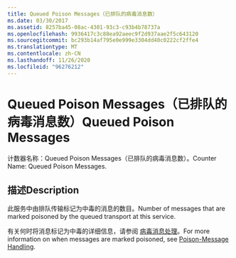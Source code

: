 ```yaml
---
title: Queued Poison Messages（已排队的病毒消息数）
ms.date: 03/30/2017
ms.assetid: 8257ba45-08ac-4301-93c3-c93b4b78737a
ms.openlocfilehash: 9936417c3c88ea92aeec9f2d937aae2f5c643120
ms.sourcegitcommit: bc293b14af795e0e999e3304dd40c0222cf2ffe4
ms.translationtype: MT
ms.contentlocale: zh-CN
ms.lasthandoff: 11/26/2020
ms.locfileid: "96276212"
---
```

# <a name="queued-poison-messages"></a><span data-ttu-id="c0b1b-102">Queued Poison Messages（已排队的病毒消息数）</span><span class="sxs-lookup"><span data-stu-id="c0b1b-102">Queued Poison Messages</span></span>

<span data-ttu-id="c0b1b-103">计数器名称：Queued Poison Messages（已排队的病毒消息数）。</span><span class="sxs-lookup"><span data-stu-id="c0b1b-103">Counter Name: Queued Poison Messages.</span></span>  
  
## <a name="description"></a><span data-ttu-id="c0b1b-104">描述</span><span class="sxs-lookup"><span data-stu-id="c0b1b-104">Description</span></span>  

 <span data-ttu-id="c0b1b-105">此服务中由排队传输标记为中毒的消息的数目。</span><span class="sxs-lookup"><span data-stu-id="c0b1b-105">Number of messages that are marked poisoned by the queued transport at this service.</span></span>  
  
 <span data-ttu-id="c0b1b-106">有关何时将消息标记为中毒的详细信息，请参阅 [病毒消息处理](../../feature-details/poison-message-handling.md)。</span><span class="sxs-lookup"><span data-stu-id="c0b1b-106">For more information on when messages are marked poisoned, see [Poison-Message Handling](../../feature-details/poison-message-handling.md).</span></span>
